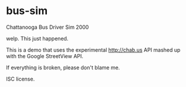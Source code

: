 bus-sim
=======

Chattanooga Bus Driver Sim 2000

welp. This just happened.

This is a demo that uses the experimental http://chab.us API mashed up with the Google StreetView API.

If everything is broken, please don't blame me.

ISC license.
